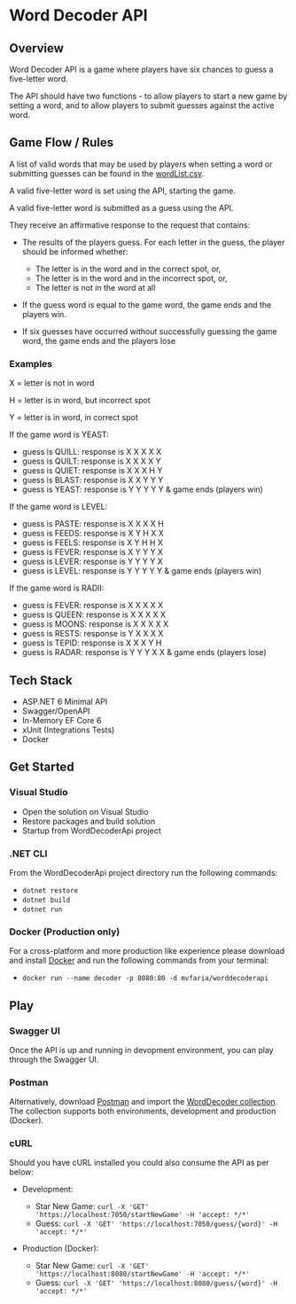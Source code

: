 ﻿# Word Decoder API

## Overview

Word Decoder API is a game where players have six chances to guess a five-letter word.

The API should have two functions - to allow players to start a new game by setting a word, and to allow players to submit guesses against the active word.

## Game Flow / Rules

A list of valid words that may be used by players when setting a word or submitting guesses can be found in the [wordList.csv](WordDecoder/Data/wordList.csv).

A valid five-letter word is set using the API, starting the game.

A valid five-letter word is submitted as a guess using the API.

They receive an affirmative response to the request that contains:
- The results of the players guess. For each letter in the guess, the player should be informed whether:
    - The letter is in the word and in the correct spot, or,
    - The letter is in the word and in the incorrect spot, or,
    - The letter is not in the word at all

- If the guess word is equal to the game word, the game ends and the players win.
- If six guesses have occurred without successfully guessing the game word, the game ends and the players lose

### Examples

X = letter is not in word

H = letter is in word, but incorrect spot

Y = letter is in word, in correct spot

If the game word is YEAST:
- guess is QUILL: response is X X X X X
- guess is QUILT: response is X X X X Y
- guess is QUIET: response is X X X H Y
- guess is BLAST: response is X X Y Y Y
- guess is YEAST: response is Y Y Y Y Y & game ends (players win)

If the game word is LEVEL:
- guess is PASTE: response is X X X X H
- guess is FEEDS: response is X Y H X X
- guess is FEELS: response is X Y H H X
- guess is FEVER: response is X Y Y Y X
- guess is LEVER: response is Y Y Y Y X
- guess is LEVEL: response is Y Y Y Y Y & game ends (players win)

If the game word is RADII:
- guess is FEVER: response is X X X X X
- guess is QUEEN: response is X X X X X
- guess is MOONS: response is X X X X X
- guess is RESTS: response is Y X X X X
- guess is TEPID: response is X X X Y H
- guess is RADAR: response is Y Y Y X X & game ends (players lose)

## Tech Stack

- ASP.NET 6 Minimal API
- Swagger/OpenAPI
- In-Memory EF Core 6
- xUnit (Integrations Tests)
- Docker

## Get Started

### Visual Studio
- Open the solution on Visual Studio
- Restore packages and build solution
- Startup from WordDecoderApi project

### .NET CLI
From the WordDecoderApi project directory run the following commands:
- `dotnet restore`
- `dotnet build`
- `dotnet run`

### Docker (Production only)
For a cross-platform and more production like experience please download and install [Docker](https://www.docker.com/products/docker-desktop) and run the following commands from your terminal:
- `docker run --name decoder -p 8080:80 -d mvfaria/worddecoderapi`

## Play

### Swagger UI
Once the API is up and running in devopment environment, you can play through the Swagger UI.

### Postman
Alternatively, download [Postman](https://www.postman.com/downloads/) and import the [WordDecoder collection](WordDecoder.postman_collection.json).
The collection supports both environments, development and production (Docker).

### cURL
Should you have cURL installed you could also consume the API as per below:

- Development:
    - Star New Game: `curl -X 'GET' 'https://localhost:7050/startNewGame' -H 'accept: */*'`
    - Guess: `curl -X 'GET' 'https://localhost:7050/guess/{word}' -H 'accept: */*'`

- Production (Docker):
    - Star New Game: `curl -X 'GET' 'https://localhost:8080/startNewGame' -H 'accept: */*'`
    - Guess: `curl -X 'GET' 'https://localhost:8080/guess/{word}' -H 'accept: */*'`